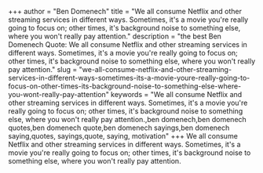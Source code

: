 +++
author = "Ben Domenech"
title = "We all consume Netflix and other streaming services in different ways. Sometimes, it's a movie you're really going to focus on; other times, it's background noise to something else, where you won't really pay attention."
description = "the best Ben Domenech Quote: We all consume Netflix and other streaming services in different ways. Sometimes, it's a movie you're really going to focus on; other times, it's background noise to something else, where you won't really pay attention."
slug = "we-all-consume-netflix-and-other-streaming-services-in-different-ways-sometimes-its-a-movie-youre-really-going-to-focus-on-other-times-its-background-noise-to-something-else-where-you-wont-really-pay-attention"
keywords = "We all consume Netflix and other streaming services in different ways. Sometimes, it's a movie you're really going to focus on; other times, it's background noise to something else, where you won't really pay attention.,ben domenech,ben domenech quotes,ben domenech quote,ben domenech sayings,ben domenech saying,quotes, sayings,quote, saying, motivation"
+++
We all consume Netflix and other streaming services in different ways. Sometimes, it's a movie you're really going to focus on; other times, it's background noise to something else, where you won't really pay attention.
